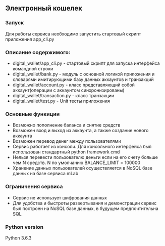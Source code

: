
## Электронный кошелек

### Запуск 
Для работы сервиса необходимо запустить стартовый скрипт приложения app_cli.py

### Описание содержимого:
* digital_wallet/app_cli.py - стартовый скрипт для запуска интерфейса командной строки
* digital_wallet/bank.py - модуль с основной логикой приложения и словарями имитирующими базу данных аккаунтов и транзакций
* digital_wallet/account.py - класс представляющий собой аккаунт(операции с аккаунтом синхронизированы)
* digital_wallet/transaction.py - класс транзакции
* digital_wallet/test.py - Unit тесты приложения

### Основные функиции
* Возможно пополнение баланса и снятие средств
* Возможен вход и выход из аккаунта, а также создание нового аккаунта
* Возможен перевод денег между пользователями
* Сервис работает из консоли. Для консольного интерфейса был использован стандартный python framework cmd
* Нельзя перевести пользователю деньги если на его счету больше чем N средств. N по умолчанию BALANCE_LIMIT = 100000
* Хранение данных пользователей осуществляется в NoSQL базе данных на базе сервиса mLab

### Ограничения сервиса
* Сервис не использует шифрования данных
* Для удобства и быстроты развертывания и демонстрации сервис был построен на NoSQL базе данных, в будущем предпочтительна SQL

### Python version
Python 3.6.3
